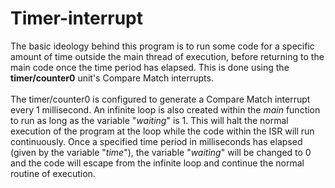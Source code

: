 # Timer-interrupt
The basic ideology behind this program is to run some code for a specific amount of time outside the main thread of execution, before returning to the main code once the time 
period has elapsed. This is done using the <b>timer/counter0</b> unit's Compare Match interrupts.<br><br>
The timer/counter0 is configured to generate a Compare Match interrupt every 1 millisecond. An infinite loop is also created within the <em>main</em> function to run as long as 
the variable "<em>waiting</em>" is 1. This will halt the normal execution of the program at the loop while the code within the ISR will run continuously. Once a specified time period in milliseconds has elapsed (given by the variable "<em>time</em>"), the variable "<em>waiting</em>" will be changed to 0 and the code will escape from the infinite loop and continue the normal routine of execution.
